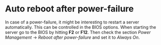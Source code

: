 # Auto reboot after power-failure

In case of a power-failure, it might be interesting to restart a server automatically. 
This can be controlled in the BIOS options.
When starting the server go to the BIOS by hitting **F2** or **F12**.
Then check the section *Power Management* -> *Reboot after power-failure* and set it to *Always On*.